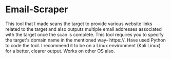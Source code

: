# Email-Scraper
This tool that I made scans the target to provide various website links related to the target and also outputs multiple email addresses associated with the target once the scan is complete. This tool requires you to specify the target's domain name in the mentioned way- https://<domain name>. Have used Python to code the tool. I recommend it to be on a Linux environment (Kali Linux) for a better, clearer output. Works on other OS also.


